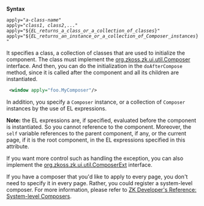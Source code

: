 **Syntax**

`apply="`*`a-class-name`*`"`  
`apply="`*`class1`*`, `*`class2`*`,..."`  
`apply="${`*`EL_returns_a_class_or_a_collection_of_classes`*`}"`  
`apply="${`*`EL_returns_an_instance_or_a_collection_of_Composer_instances`*`}"`

It specifies a class, a collection of classes that are used to
initialize the component. The class must implement the
[org.zkoss.zk.ui.util.Composer](https://www.zkoss.org/javadoc/latest/zk/org/zkoss/zk/ui/util/Composer.html)
interface. And then, you can do the initialization in the
`doAfterCompose` method, since it is called after the component and all
its children are instantiated.

```xml
 <window apply="foo.MyComposer"/>
```

In addition, you specify a `Composer` instance, or a collection of
`Composer` instances by the use of EL expressions.

**Note:** the EL expressions are, if specified, evaluated before the
component is instantiated. So you cannot reference to the component.
Moreover, the `self` variable references to the parent component, if
any, or the current page, if it is the root component, in the EL
expressions specified in this attribute.

If you want more control such as handling the exception, you can also
implement the
[org.zkoss.zk.ui.util.ComposerExt](https://www.zkoss.org/javadoc/latest/zk/org/zkoss/zk/ui/util/ComposerExt.html)
interface.

If you have a composer that you'd like to apply to every page, you don't
need to specify it in every page. Rather, you could register a
system-level composer. For more information, please refer to [ZK Developer's Reference: System-level Composers]({{site.baseurl}}/zk_dev_ref/mvc/controller/composer#System-level_Composer).


